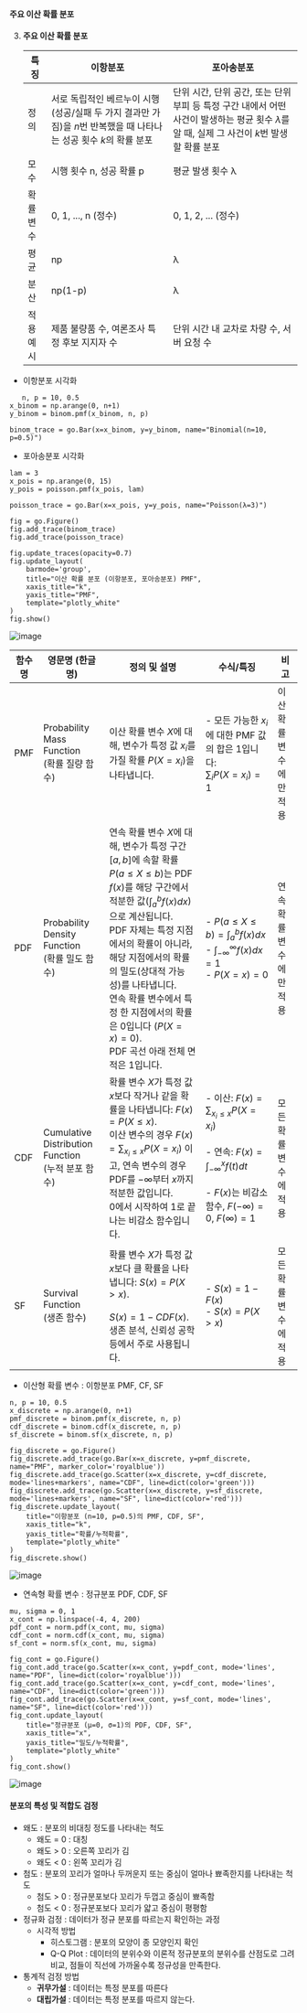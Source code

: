 #### 주요 이산 확률 분포

3. **주요 이산 확률 분포**
   
    | 특징         | 이항분포                                                                 | 포아송분포                                         |
    |--------------|------------------------------------------------------------------------|----------------------------------------------------|
    | 정의         | 서로 독립적인 베르누이 시행(성공/실패 두 가지 결과만 가짐)을 $n$번 반복했을 때 나타나는 성공 횟수 $k$의 확률 분포                        | 단위 시간, 단위 공간, 또는 단위 부피 등 특정 구간 내에서 어떤 사건이 발생하는 평균 횟수 $\lambda$를 알 때, 실제 그 사건이 $k$번 발생할 확률 분포             |
    | 모수         | 시행 횟수 n, 성공 확률 p                                                | 평균 발생 횟수 λ                                   |
    | 확률 변수    | 0, 1, ..., n (정수)                                                     | 0, 1, 2, ... (정수)                                |
    | 평균         | np                                                                     | λ                                                  |
    | 분산         | np(1-p)                                                                | λ                                                  |
    | 적용 예시    | 제품 불량품 수, 여론조사 특정 후보 지지자 수                             | 단위 시간 내 교차로 차량 수, 서버 요청 수           |

+ 이항분포 시각화
```
   n, p = 10, 0.5
x_binom = np.arange(0, n+1)
y_binom = binom.pmf(x_binom, n, p)

binom_trace = go.Bar(x=x_binom, y=y_binom, name="Binomial(n=10, p=0.5)")
```

+ 포아송분포 시각화
```
lam = 3
x_pois = np.arange(0, 15)
y_pois = poisson.pmf(x_pois, lam)

poisson_trace = go.Bar(x=x_pois, y=y_pois, name="Poisson(λ=3)")

fig = go.Figure()
fig.add_trace(binom_trace)
fig.add_trace(poisson_trace)

fig.update_traces(opacity=0.7)
fig.update_layout(
    barmode='group',
    title="이산 확률 분포 (이항분포, 포아송분포) PMF",
    xaxis_title="k",
    yaxis_title="PMF",
    template="plotly_white"
)
fig.show()
```
![image](https://github.com/user-attachments/assets/e773ab0c-bec0-44b6-923a-6a356111d9cf)

| 함수명 | 영문명 (한글명) | 정의 및 설명 | 수식/특징 | 비고 |
|--------|----------------|-------------|-----------|------|
| PMF | Probability Mass Function<br>(확률 질량 함수) | 이산 확률 변수 $X$에 대해, 변수가 특정 값 $x_i$를 가질 확률 $P(X=x_i)$을 나타냅니다. | - 모든 가능한 $x_i$에 대한 PMF 값의 합은 1입니다: <br> $\sum_i P(X=x_i) = 1$ | 이산 확률 변수에만 적용 |
| PDF | Probability Density Function<br>(확률 밀도 함수) | 연속 확률 변수 $X$에 대해, 변수가 특정 구간 $[a, b]$에 속할 확률 $P(a \le X \le b)$는 PDF $f(x)$를 해당 구간에서 적분한 값($\int_a^b f(x)dx$)으로 계산됩니다. <br> PDF 자체는 특정 지점에서의 확률이 아니라, 해당 지점에서의 확률의 밀도(상대적 가능성)를 나타냅니다. <br> 연속 확률 변수에서 특정 한 지점에서의 확률은 0입니다 ($P(X=x)=0$). <br> PDF 곡선 아래 전체 면적은 1입니다. | - $P(a \le X \le b) = \int_a^b f(x)dx$ <br> - $\int_{-\infty}^{\infty} f(x)dx = 1$ <br> - $P(X=x)=0$ | 연속 확률 변수에만 적용 |
| CDF | Cumulative Distribution Function<br>(누적 분포 함수) | 확률 변수 $X$가 특정 값 $x$보다 작거나 같을 확률을 나타냅니다: $F(x)=P(X \le x)$.<br> 이산 변수의 경우 $F(x) = \sum_{x_i \le x} P(X=x_i)$ 이고, 연속 변수의 경우 PDF를 $-\infty$부터 $x$까지 적분한 값입니다.<br> 0에서 시작하여 1로 끝나는 비감소 함수입니다. | - 이산: $F(x) = \sum_{x_i \le x} P(X=x_i)$ <br><br>  - 연속: $F(x) = \int_{-\infty}^x f(t)dt$ <br><br>  - $F(x)$는 비감소 함수, $F(-\infty)=0$, $F(\infty)=1$ | 모든 확률 변수에 적용 |
| SF | Survival Function<br>(생존 함수) | 확률 변수 $X$가 특정 값 $x$보다 클 확률을 나타냅니다: $S(x)=P(X > x)$.<br><br> $S(x)=1−CDF(x)$.<br> 생존 분석, 신뢰성 공학 등에서 주로 사용됩니다. | - $S(x) = 1 - F(x)$ <br> - $S(x) = P(X > x)$ | 모든 확률 변수에 적용 |

+ 이산형 확률 변수 : 이항분포 PMF, CF, SF
```
n, p = 10, 0.5
x_discrete = np.arange(0, n+1)
pmf_discrete = binom.pmf(x_discrete, n, p)
cdf_discrete = binom.cdf(x_discrete, n, p)
sf_discrete = binom.sf(x_discrete, n, p)

fig_discrete = go.Figure()
fig_discrete.add_trace(go.Bar(x=x_discrete, y=pmf_discrete, name="PMF", marker_color='royalblue'))
fig_discrete.add_trace(go.Scatter(x=x_discrete, y=cdf_discrete, mode='lines+markers', name="CDF", line=dict(color='green')))
fig_discrete.add_trace(go.Scatter(x=x_discrete, y=sf_discrete, mode='lines+markers', name="SF", line=dict(color='red')))
fig_discrete.update_layout(
    title="이항분포 (n=10, p=0.5)의 PMF, CDF, SF",
    xaxis_title="k",
    yaxis_title="확률/누적확률",
    template="plotly_white"
)
fig_discrete.show()
```
![image](https://github.com/user-attachments/assets/884dc12e-436c-4c42-a812-8af4ba7f6b66)

+ 연속형 확률 변수 : 정규분포 PDF, CDF, SF
```
mu, sigma = 0, 1
x_cont = np.linspace(-4, 4, 200)
pdf_cont = norm.pdf(x_cont, mu, sigma)
cdf_cont = norm.cdf(x_cont, mu, sigma)
sf_cont = norm.sf(x_cont, mu, sigma)

fig_cont = go.Figure()
fig_cont.add_trace(go.Scatter(x=x_cont, y=pdf_cont, mode='lines', name="PDF", line=dict(color='royalblue')))
fig_cont.add_trace(go.Scatter(x=x_cont, y=cdf_cont, mode='lines', name="CDF", line=dict(color='green')))
fig_cont.add_trace(go.Scatter(x=x_cont, y=sf_cont, mode='lines', name="SF", line=dict(color='red')))
fig_cont.update_layout(
    title="정규분포 (μ=0, σ=1)의 PDF, CDF, SF",
    xaxis_title="x",
    yaxis_title="밀도/누적확률",
    template="plotly_white"
)
fig_cont.show()
```
![image](https://github.com/user-attachments/assets/4a9bd986-25d3-43bc-bd2e-1a0d0c8fb37e)


#### 분포의 특성 및 적합도 검정
+ 왜도 : 분포의 비대칭 정도를 나타내는 척도
  + 왜도 = 0 : 대칭
  + 왜도 > 0 : 오른쪽 꼬리가 김
  + 왜도 < 0 : 왼쪽 꼬리가 김
+ 첨도 : 분포의 꼬리가 얼마나 두꺼운지 또는 중심이 얼마나 뾰족한지를 나타내는 척도
  + 첨도 > 0 : 정규분포보다 꼬리가 두껍고 중심이 뾰족함
  + 첨도 < 0 : 정규분포보다 꼬리가 얇고 중심이 평평함
+ 정규화 검정 : 데이터가 정규 분포를 따르는지 확인하는 과정
  + 시각적 방법
    + 히스토그램 : 분포의 모양이 종 모양인지 확인
    + Q-Q Plot : 데이터의 분위수와 이론적 정규분포의 분위수를 산점도로 그려 비교, 점들이 직선에 가까울수록 정규성을 만족한다.
+ 통계적 검정 방법
  + **귀무가설** : 데이터는 특정 분포를 따른다
  + **대립가설** : 데이터는 특정 분포를 따르지 않는다.          

